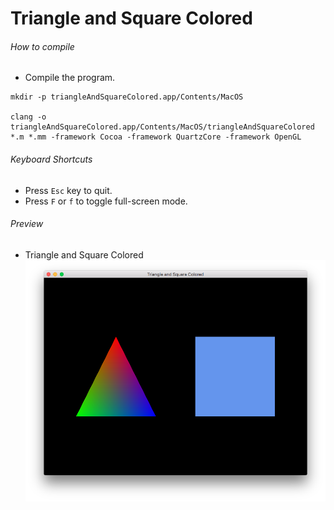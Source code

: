 # Triangle and Square Colored

###### How to compile

-   Compile the program.

```
mkdir -p triangleAndSquareColored.app/Contents/MacOS

clang -o triangleAndSquareColored.app/Contents/MacOS/triangleAndSquareColored *.m *.mm -framework Cocoa -framework QuartzCore -framework OpenGL
```

###### Keyboard Shortcuts

-   Press `Esc` key to quit.
-   Press `F` or `f` to toggle full-screen mode.

###### Preview

-   Triangle and Square Colored
    ![triangleAndSquareColored][triangle-and-square-colored-image]

[//]: # "Image declaration"
[triangle-and-square-colored-image]: ./preview/triangleAndSquareColored.png "Triangle and Square Colored"
